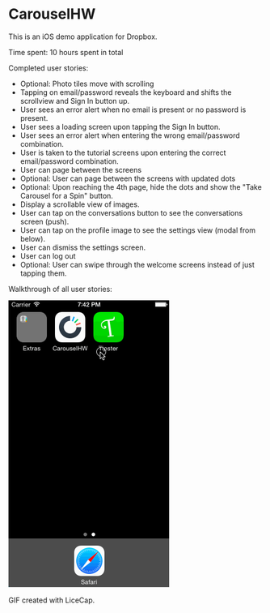 CarouselHW
==========
This is an iOS demo application for Dropbox.

Time spent: 10 hours spent in total

Completed user stories:

- Optional: Photo tiles move with scrolling
- Tapping on email/password reveals the keyboard and shifts the scrollview and Sign In button up.
- User sees an error alert when no email is present or no password is present.
- User sees a loading screen upon tapping the Sign In button.
- User sees an error alert when entering the wrong email/password combination.
- User is taken to the tutorial screens upon entering the correct email/password combination.
- User can page between the screens
- Optional: User can page between the screens with updated dots
- Optional: Upon reaching the 4th page, hide the dots and show the "Take Carousel for a Spin" button.
- Display a scrollable view of images.
- User can tap on the conversations button to see the conversations screen (push).
- User can tap on the profile image to see the settings view (modal from below).
- User can dismiss the settings screen.
- User can log out
- Optional: User can swipe through the welcome screens instead of just tapping them.

Walkthrough of all user stories:

![alt tag](https://github.com/allidryer/CarouselHW/blob/master/CarouselHW.gif)

GIF created with LiceCap.
